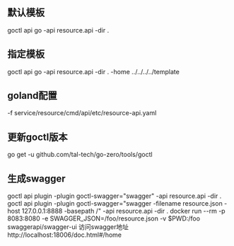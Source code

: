 ## 默认模板
goctl api go -api resource.api -dir .
## 指定模板
goctl api go -api resource.api -dir . -home ../../../../template
## goland配置
-f service/resource/cmd/api/etc/resource-api.yaml
## 更新goctl版本
go get -u github.com/tal-tech/go-zero/tools/goctl
## 生成swagger
goctl api plugin -plugin goctl-swagger="swagger" -api resource.api -dir .
goctl api plugin -plugin goctl-swagger="swagger -filename resource.json -host 127.0.0.1:8888 -basepath /" -api resource.api -dir .
docker run --rm -p 8083:8080 -e SWAGGER_JSON=/foo/resource.json -v $PWD:/foo swaggerapi/swagger-ui
访问swagger地址 http://localhost:18006/doc.html#/home
